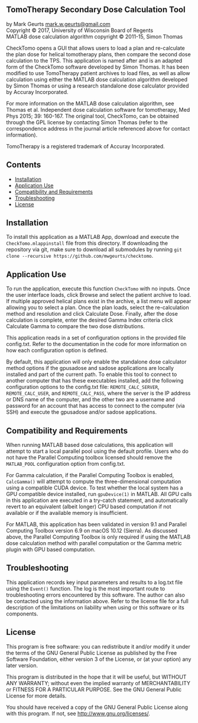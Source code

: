## TomoTherapy Secondary Dose Calculation Tool

by Mark Geurts <mark.w.geurts@gmail.com>
<br>Copyright &copy; 2017, University of Wisconsin Board of Regents
<br>MATLAB dose calculation algorithm copyright &copy; 2011-15, Simon Thomas

CheckTomo opens a GUI that allows users to load a plan and re-calculate the plan dose for helical tomotherapy plans, then compare the second dose calculation to the TPS. This application is named after and is an adapted form of the CheckTomo software developed by Simon Thomas. It has been modified to use TomoTherapy patient archives to load files, as well as allow calculation using either the MATLAB dose calculation algorithm developed by Simon Thomas or using a research standalone dose calculator provided by Accuray Incorporated.

For more information on the MATLAB dose calculation algorithm, see Thomas  et al. Independent dose calculation software for tomotherapy, Med Phys  2015; 39: 160-167. The original tool, CheckTomo, can be obtained through the GPL license by contacting Simon Thomas (refer to the correspondence address in the journal article referenced above for contact information).

TomoTherapy is a registered trademark of Accuray Incorporated.

## Contents

* [Installation](README.md#installation)
* [Application Use](README.md#application-use)
* [Compatibility and Requirements](README.md#compatibility-and-requirements)
* [Troubleshooting](README.md#troubleshooting)
* [License](README.md#license) 

## Installation

To install this application as a MATLAB App, download and execute the `CheckTomo.mlappinstall` file from this directory. If downloading the repository via git, make sure to download all submodules by running  `git clone --recursive https://github.com/mwgeurts/checktomo`.

## Application Use

To run the application, execute this function `CheckTomo` with no inputs. Once the user interface loads, click Browse and select the patient archive to load. If multiple approved helical plans exist in the archive, a list menu will appear allowing you to select a plan. Once the plan loads, select the re-calculation method and resolution and click Calculate Dose. Finally, after the dose calculation is complete, enter  the desired Gamma Index criteria click Calculate Gamma to compare the two  dose distributions.

This application reads in a set of configuration options in the provided file config.txt. Refer to the documentation in the code for more information on how each configuration option is defined.

By default, this application will only enable the standalone dose calculator method options if the gpusadose and sadose applications are locally installed and part of the current path. To enable this tool to connect to another computer that has these executables installed, add the following configuration options to the config.txt file: `REMOTE_CALC_SERVER`, `REMOTE_CALC_USER`, and `REMOTE_CALC_PASS`, where the server is the IP address or DNS name of the computer, and the other two are a username and password for an account that has access to connect to the computer (via SSH) and execute the gpusadose and/or sadose applications.

## Compatibility and Requirements

When running MATLAB based dose calculations, this application will attempt to start a local parallel pool using the default profile. Users who do not have the Parallel Computing toolbox licensed should remove the `MATLAB_POOL` configuration option from config.txt.

For Gamma calculation, if the Parallel Computing Toolbox is enabled, `CalcGamma()` will attempt to compute the three-dimensional computation using a compatible CUDA device.  To test whether the local system has a GPU compatible device installed, run `gpuDevice(1)` in MATLAB.  All GPU calls in this application are executed in a try-catch statement, and automatically revert to an equivalent (albeit longer) CPU based computation if not available or if the available memory is insufficient.

For MATLAB, this application has been validated in version 9.1 and Parallel Computing Toolbox version 6.9 on macOS 10.12 (Sierra). As discussed above, the Parallel Computing Toolbox is only required if using the MATLAB dose calculation method with parallel computation or the Gamma metric plugin with GPU based computation.

## Troubleshooting

This application records key input parameters and results to a log.txt file using the `Event()` function. The log is the most important route to troubleshooting errors encountered by this software.  The author can also be contacted using the information above.  Refer to the license file for a full description of the limitations on liability when using or this software or its components.

## License

This program is free software: you can redistribute it and/or modify it under the terms of the GNU General Public License as published by the Free Software Foundation, either version 3 of the License, or (at your option) any later version.

This program is distributed in the hope that it will be useful, but WITHOUT ANY WARRANTY; without even the implied warranty of MERCHANTABILITY or FITNESS FOR A PARTICULAR PURPOSE. See the GNU General Public License for more details.

You should have received a copy of the GNU General Public License along with this program. If not, see http://www.gnu.org/licenses/.
